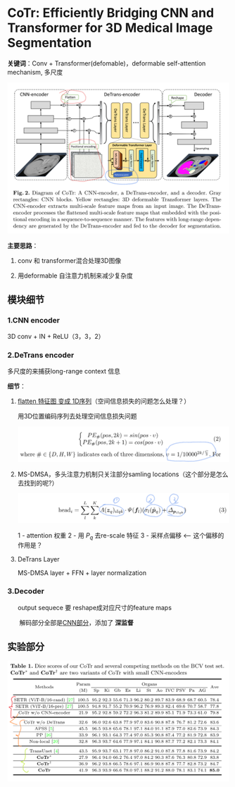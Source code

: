 # CoTr: Efficiently Bridging CNN and Transformer for 3D Medical Image Segmentation

**关键词**：Conv + Transformer(defomable)，deformable self-attention mechanism, 多尺度

![模型图.png](https://raw.githubusercontent.com/TravisL24/pic-repo/main/picGo/2022/11/27/20221127200808.png)

**主要思路**：

1. conv 和 transformer混合处理3D图像

2. 用deformable 自注意力机制来减少复杂度

## 模块细节

### 1.CNN encoder

3D conv + IN + ReLU（3，3，2）

### 2.DeTrans encoder

多尺度的来捕获long-range context 信息

**细节**：

1. <u>flatten 特征图 变成 1D序列</u>（空间信息损失的问题怎么处理？）
   
   用3D位置编码序列去处理空间信息损失问题
   
   ![位置编码.png](https://raw.githubusercontent.com/TravisL24/pic-repo/main/picGo/2022/11/27/20221127204100.png)

2. MS-DMSA，多头注意力机制只关注部分samling locations（这个部分是怎么去找到的呢?）
   
   ![head公式.png](https://raw.githubusercontent.com/TravisL24/pic-repo/main/picGo/2022/11/27/20221127211544.png)
   
   1 - attention 权重
   2 - 用 $P_q$ 去re-scale 特征
   3 - 采样点偏移 <-- 这个偏移的作用是？

3. DeTrans Layer
   
   MS-DMSA layer + FFN + layer normalization

### 3.Decoder

      output sequece 要 reshape成对应尺寸的feature maps

       解码部分全部是<u>CNN部分</u>，添加了 **深监督**

## 实验部分

![实验结果.png](https://raw.githubusercontent.com/TravisL24/pic-repo/main/picGo/2022/11/27/20221127221524.png)
